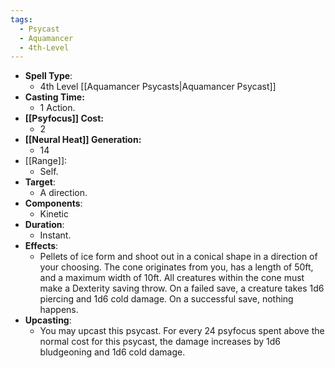 ```yaml
---
tags:
  - Psycast
  - Aquamancer
  - 4th-Level
---
```

- **Spell Type**:
	- 4th Level [[Aquamancer Psycasts|Aquamancer Psycast]]
- **Casting Time:**
	- 1 Action.
- **[[Psyfocus]] Cost:**
	- 2
- **[[Neural Heat]] Generation:**
	- 14
- [[Range]]:
	- Self.
- **Target**:
	- A direction.
- **Components**:
	- Kinetic
- **Duration**:
	- Instant.
- **Effects**:
	- Pellets of ice form and shoot out in a conical shape in a direction of your choosing. The cone originates from you, has a length of 50ft, and a maximum width of 10ft. All creatures within the cone must make a Dexterity saving throw. On a failed save, a creature takes 1d6 piercing and 1d6 cold damage. On a successful save, nothing happens.
- **Upcasting**:
	- You may upcast this psycast. For every 24 psyfocus spent above the normal cost for this psycast, the damage increases by 1d6 bludgeoning and 1d6 cold damage.
